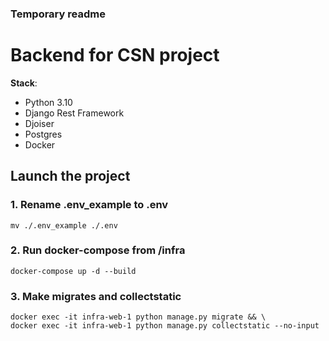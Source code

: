 ### Temporary readme

# Backend for CSN project

**Stack**:
* Python 3.10
* Django Rest Framework
* Djoiser
* Postgres
* Docker

## Launch the project

### 1. Rename .env_example to .env
```
mv ./.env_example ./.env
```
### 2. Run docker-compose from /infra
```
docker-compose up -d --build
```
### 3. Make migrates and collectstatic
```
docker exec -it infra-web-1 python manage.py migrate && \
docker exec -it infra-web-1 python manage.py collectstatic --no-input
```
